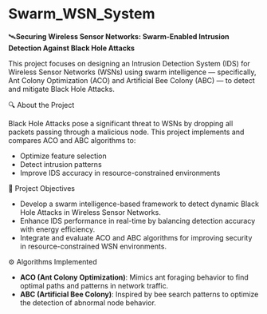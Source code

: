 # Swarm_WSN_System
🛰️**Securing Wireless Sensor Networks: Swarm-Enabled Intrusion Detection Against Black Hole Attacks**

This project focuses on designing an Intrusion Detection System (IDS) for Wireless Sensor Networks (WSNs) using swarm intelligence — specifically, Ant Colony Optimization (ACO) and Artificial Bee Colony (ABC) — to detect and mitigate Black Hole Attacks.

🔍 About the Project

Black Hole Attacks pose a significant threat to WSNs by dropping all packets passing through a malicious node. This project implements and compares ACO and ABC algorithms to:
- Optimize feature selection
- Detect intrusion patterns
- Improve IDS accuracy in resource-constrained environments

🎯 Project Objectives
- Develop a swarm intelligence-based framework to detect dynamic Black Hole Attacks in Wireless Sensor Networks.
- Enhance IDS performance in real-time by balancing detection accuracy with energy efficiency.
- Integrate and evaluate ACO and ABC algorithms for improving security in resource-constrained WSN environments.

⚙️ Algorithms Implemented

- **ACO (Ant Colony Optimization)**: Mimics ant foraging behavior to find optimal paths and patterns in network traffic.
- **ABC (Artificial Bee Colony)**: Inspired by bee search patterns to optimize the detection of abnormal node behavior.
